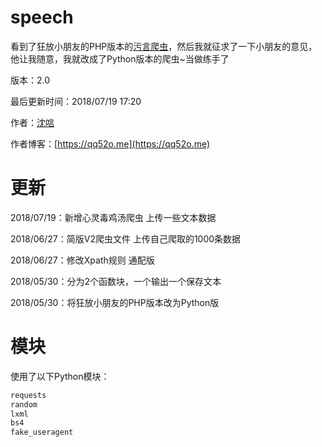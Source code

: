# speech

看到了狂放小朋友的PHP版本的[污言爬虫](https://github.com/kfangf/USpider)，然后我就征求了一下小朋友的意见，他让我随意，我就改成了Python版本的爬虫~当做练手了

版本：2.0  

最后更新时间：2018/07/19 17:20  

作者：[沈唁](https://qq52o.me)  

作者博客：[https://qq52o.me](https://qq52o.me)  

# 更新  

2018/07/19：新增心灵毒鸡汤爬虫 上传一些文本数据

2018/06/27：简版V2爬虫文件 上传自己爬取的1000条数据  

2018/06/27：修改Xpath规则 通配版  

2018/05/30：分为2个函数块，一个输出一个保存文本  

2018/05/30：将狂放小朋友的PHP版本改为Python版  

# 模块  

使用了以下Python模块：  
```python
requests  
random  
lxml  
bs4  
fake_useragent 
```